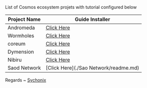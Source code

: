 List of Cosmos ecosystem projets with tutorial configured below



| Project Name | Guide Installer                            |                                           
|--------------|--------------------------------------------|
| Andromeda    | [Click Here](./Andromeda/README.md)        |           
| Wormholes    | [Click Here](./Wormholes/readme.md)        |
| coreum       | [Click Here](./Coreum/readme.md)           |
| Dymension    | [Click Here](./Dymension/readme.md)        |
| Nibiru       | [Click Here](./Nibiru/readme.md)           |
| Saod Network | [Click Here](./Sao Network/readme.md)      |


Regards ~ [Sychonix](https://discord.com/users/803665234799362088)
